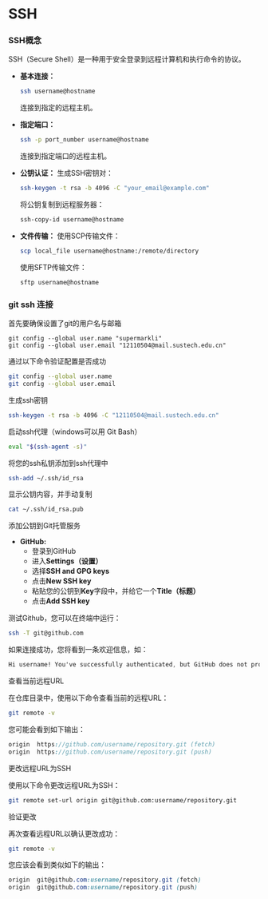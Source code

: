 # SSH

### SSH概念

SSH（Secure Shell）是一种用于安全登录到远程计算机和执行命令的协议。

- **基本连接：**
  ```bash
  ssh username@hostname
  ```
  连接到指定的远程主机。

- **指定端口：**
  ```bash
  ssh -p port_number username@hostname
  ```
  连接到指定端口的远程主机。

- **公钥认证：**
  生成SSH密钥对：
  ```bash
  ssh-keygen -t rsa -b 4096 -C "your_email@example.com"
  ```
  将公钥复制到远程服务器：
  ```bash
  ssh-copy-id username@hostname
  ```

- **文件传输：**
  使用SCP传输文件：
  ```bash
  scp local_file username@hostname:/remote/directory
  ```
  使用SFTP传输文件：
  ```bash
  sftp username@hostname
  ```

### git ssh 连接

首先要确保设置了git的用户名与邮箱

```shell
git config --global user.name "supermarkli"
git config --global user.email "12110504@mail.sustech.edu.cn"
```

通过以下命令验证配置是否成功

```bash
git config --global user.name
git config --global user.email
```

生成ssh密钥

```bash
ssh-keygen -t rsa -b 4096 -C "12110504@mail.sustech.edu.cn"
```

启动ssh代理（windows可以用 Git Bash）

```bash
eval "$(ssh-agent -s)"
```

将您的ssh私钥添加到ssh代理中

```bash
ssh-add ~/.ssh/id_rsa
```

显示公钥内容，并手动复制

```bash
cat ~/.ssh/id_rsa.pub
```

添加公钥到Git托管服务

- **GitHub:**
  - 登录到GitHub
  - 进入**Settings（设置）**
  - 选择**SSH and GPG keys**
  - 点击**New SSH key**
  - 粘贴您的公钥到**Key**字段中，并给它一个**Title（标题）**
  - 点击**Add SSH key**

测试Github，您可以在终端中运行：

```bash
ssh -T git@github.com
```

如果连接成功，您将看到一条欢迎信息，如：

```scss
Hi username! You've successfully authenticated, but GitHub does not provide shell access.
```

查看当前远程URL

在仓库目录中，使用以下命令查看当前的远程URL：

```bash
git remote -v
```

您可能会看到如下输出：

```scss
origin  https://github.com/username/repository.git (fetch)
origin  https://github.com/username/repository.git (push)
```

更改远程URL为SSH

使用以下命令更改远程URL为SSH：

```bash
git remote set-url origin git@github.com:username/repository.git
```

验证更改

再次查看远程URL以确认更改成功：

```bash
git remote -v
```

您应该会看到类似如下的输出：

```scss
origin  git@github.com:username/repository.git (fetch)
origin  git@github.com:username/repository.git (push)
```